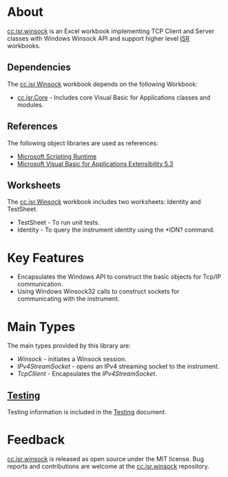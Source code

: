 # About

[cc.isr.winsock] is an Excel workbook implementing TCP Client and Server classes with Windows Winsock API and support higher level [ISR] workbooks.

## Dependencies

The [cc.isr.Winsock] workbook depends on the following Workbook:

* [cc.isr.Core] - Includes core Visual Basic for Applications classes and modules.

## References

The following object libraries are used as references:

* [Microsoft Scripting Runtime]
* [Microsoft Visual Basic for Applications Extensibility 5.3]

## Worksheets

The [cc.isr.Winsock] workbook includes two worksheets: Identity and TestSheet.

* TestSheet - To run unit tests.
* Identity - To query the instrument identity using the *IDN? command.

# Key Features

* Encapsulates the Windows API to construct the basic objects for Tcp/IP communication.
* Using Windows Winsock32 calls to construct sockets for communicating with the instrument.

# Main Types

The main types provided by this library are:

* _Winsock_ - initiates a Winsock session.
* _IPv4StreamSocket_ - opens an IPv4 streaming socket to the instrument.
* _TcpCllient_ - Encapsulates the _IPv4StreamSocket_.

## [Testing]

Testing information is included in the [Testing] document.

# Feedback

[cc.isr.winsock] is released as open source under the MIT license.
Bug reports and contributions are welcome at the [cc.isr.winsock] repository.

[cc.isr.winsock]: https://github.com/ATECoder/vba.iot.tcp/src/winsock
[cc.isr.Core]: https://github.com/ATECoder/vba.iot.tcp/src/core
[Testing]: ./cc.isr.winsock.testing.md

[ISR]: https://www.integratedscientificresources.com

[Microsoft Scripting Runtime]: c:\windows\system32\scrrun.dll
[Microsoft Visual Basic for Applications Extensibility 5.3]: <c:/program&#32;files/common&#32;files/microsoft&#32;shared/vba/vba7.1/vbeui.dll>

